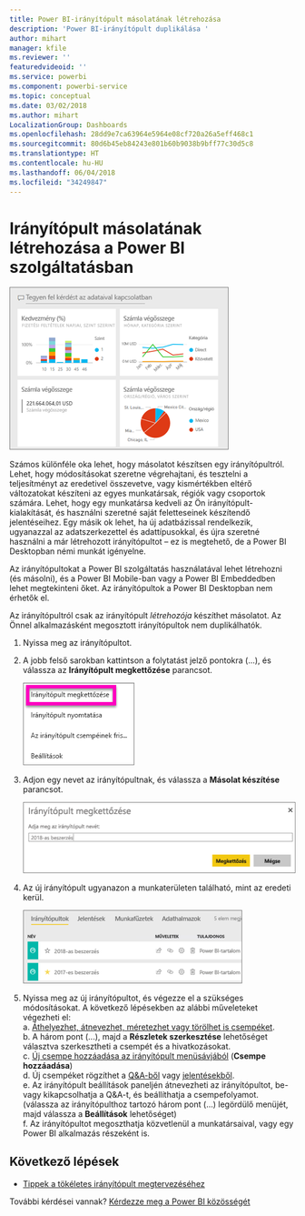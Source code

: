 ```yaml
---
title: Power BI-irányítópult másolatának létrehozása
description: 'Power BI-irányítópult duplikálása '
author: mihart
manager: kfile
ms.reviewer: ''
featuredvideoid: ''
ms.service: powerbi
ms.component: powerbi-service
ms.topic: conceptual
ms.date: 03/02/2018
ms.author: mihart
LocalizationGroup: Dashboards
ms.openlocfilehash: 28dd9e7ca63964e5964e08cf720a26a5eff468c1
ms.sourcegitcommit: 80d6b45eb84243e801b60b9038b9bff77c30d5c8
ms.translationtype: HT
ms.contentlocale: hu-HU
ms.lasthandoff: 06/04/2018
ms.locfileid: "34249847"
---
```

# <a name="create-a-copy-of-a-dashboard-in-power-bi-service"></a>Irányítópult másolatának létrehozása a Power BI szolgáltatásban
![irányítópult](media/service-dashboard-copy/power-bi-dashboard.png)

 Számos különféle oka lehet, hogy másolatot készítsen egy irányítópultról. Lehet, hogy módosításokat szeretne végrehajtani, és tesztelni a teljesítményt az eredetivel összevetve, vagy kismértékben eltérő változatokat készíteni az egyes munkatársak, régiók vagy csoportok számára. Lehet, hogy egy munkatársa kedveli az Ön irányítópult-kialakítását, és használni szeretné saját feletteseinek készítendő jelentéseihez. Egy másik ok lehet, ha új adatbázissal rendelkezik, ugyanazzal az adatszerkezettel és adattípusokkal, és újra szeretné használni a már létrehozott irányítópultot – ez is megtehető, de a Power BI Desktopban némi munkát igényelne. 

Az irányítópultokat a Power BI szolgáltatás használatával lehet létrehozni (és másolni), és a Power BI Mobile-ban vagy a Power BI Embeddedben lehet megtekinteni őket.  Az irányítópultok a Power BI Desktopban nem érhetők el. 

Az irányítópultról csak az irányítópult *létrehozója* készíthet másolatot. Az Önnel alkalmazásként megosztott irányítópultok nem duplikálhatók.

1. Nyissa meg az irányítópultot.
2. A jobb felső sarokban kattintson a folytatást jelző pontokra (...), és válassza az **Irányítópult megkettőzése** parancsot.
   
   ![három pont menü](media/service-dashboard-copy/power-bi-dulicate.png)
3. Adjon egy nevet az irányítópultnak, és válassza a **Másolat készítése** parancsot. 
   
   ![Irányítópult megkettőzése párbeszédpanel](media/service-dashboard-copy/power-bi-name.png)
4. Az új irányítópult ugyanazon a munkaterületen található, mint az eredeti kerül. 
   
   ![Irányítópultok lap](media/service-dashboard-copy/power-bi-copied.png)

5.    Nyissa meg az új irányítópultot, és végezze el a szükséges módosításokat. A következő lépésekben az alábbi műveleteket végezheti el:    
    a. [Áthelyezhet, átnevezhet, méretezhet vagy törölhet is csempéket](service-dashboard-edit-tile.md).  
    b. A három pont (...), majd a **Részletek szerkesztése** lehetőséget választva szerkesztheti a csempét és a hivatkozásokat.  
    c. [Új csempe hozzáadása az irányítópult menüsávjából](service-dashboard-add-widget.md) (**Csempe hozzáadása**)  
    d. Új csempéket rögzíthet a [Q&A-ből](service-dashboard-pin-tile-from-q-and-a.md) vagy [jelentésekből](service-dashboard-pin-tile-from-report.md).  
    e. Az irányítópult beállítások paneljén átnevezheti az irányítópultot, be- vagy kikapcsolhatja a Q&A-t, és beállíthatja a csempefolyamot.  (válassza az irányítópulthoz tartozó három pont (...) legördülő menüjét, majd válassza a **Beállítások** lehetőséget)  
    f. Az irányítópultot megoszthatja közvetlenül a munkatársaival, vagy egy Power BI alkalmazás részeként is. 


## <a name="next-steps"></a>Következő lépések
* [Tippek a tökéletes irányítópult megtervezéséhez](service-dashboards-design-tips.md) 

További kérdései vannak? [Kérdezze meg a Power BI közösségét](http://community.powerbi.com/)

